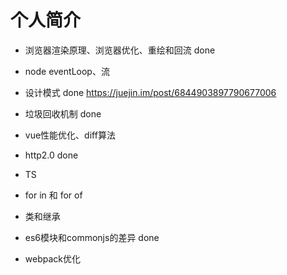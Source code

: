# 个人简介

- 浏览器渲染原理、浏览器优化、重绘和回流 done
- node eventLoop、流

- 设计模式 done  https://juejin.im/post/6844903897790677006
- 垃圾回收机制 done
- vue性能优化、diff算法
- http2.0  done
- TS
- for in 和 for of



- 类和继承
- es6模块和commonjs的差异 done
- webpack优化